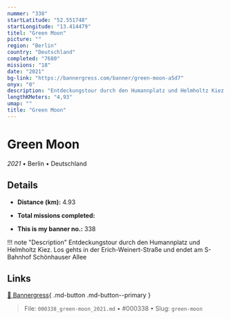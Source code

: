 ```yaml
---
nummer: "338"
startLatitude: "52.551748"
startLongitude: "13.414479"
titel: "Green Moon"
picture: ""
region: "Berlin"
country: "Deutschland"
completed: "7680"
missions: "18"
date: "2021"
bg-link: "https://bannergress.com/banner/green-moon-a5d7"
onyx: "0"
description: "Entdeckungstour durch den Humannplatz und Helmholtz Kiez. Los gehts in der Erich-Weinert-Straße und endet am S-Bahnhof Schönhauser Allee"
lengthKMeters: "4,93"
umap: ""
title: "Green Moon"
---
```

# Green Moon

*2021* • Berlin • Deutschland



## Details
- **Distance (km):** 4.93

- **Total missions completed:** 
- **This is my banner no.:** 338


!!! note "Description"
    Entdeckungstour durch den Humannplatz und Helmholtz Kiez. Los gehts in der Erich-Weinert-Straße und endet am S-Bahnhof Schönhauser Allee



## Links
[🔗 Bannergress](https://bannergress.com/banner/green-moon-a5d7){ .md-button .md-button--primary }



> File: `000338_green-moon_2021.md` • #000338 • Slug: `green-moon`
